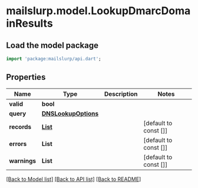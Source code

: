 # mailslurp.model.LookupDmarcDomainResults

## Load the model package
```dart
import 'package:mailslurp/api.dart';
```

## Properties
Name | Type | Description | Notes
------------ | ------------- | ------------- | -------------
**valid** | **bool** |  | 
**query** | [**DNSLookupOptions**](DNSLookupOptions) |  | 
**records** | [**List<DNSLookupResult>**](DNSLookupResult) |  | [default to const []]
**errors** | **List<String>** |  | [default to const []]
**warnings** | **List<String>** |  | [default to const []]

[[Back to Model list]](../README#documentation-for-models) [[Back to API list]](../README#documentation-for-api-endpoints) [[Back to README]](../README)


